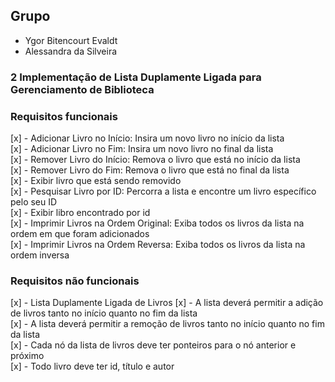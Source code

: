 ## Grupo

- Ygor Bitencourt Evaldt
- Alessandra da Silveira

### 2 Implementação de Lista Duplamente Ligada para Gerenciamento de Biblioteca

### Requisitos funcionais

[x] - Adicionar Livro no Início: Insira um novo livro no início da lista <br/>
[x] - Adicionar Livro no Fim: Insira um novo livro no final da lista <br/>
[x] - Remover Livro do Início: Remova o livro que está no início da lista <br/>
[x] - Remover Livro do Fim: Remova o livro que está no final da lista <br/>
[x] - Exibir livro que está sendo removido <br/>
[x] - Pesquisar Livro por ID: Percorra a lista e encontre um livro específico pelo seu ID <br/>
[x] - Exibir libro encontrado por id <br/>
[x] - Imprimir Livros na Ordem Original: Exiba todos os livros da lista na ordem em que foram adicionados <br/>
[x] - Imprimir Livros na Ordem Reversa: Exiba todos os livros da lista na ordem inversa 

### Requisitos não funcionais

[x] - Lista Duplamente Ligada de Livros
[x] - A lista deverá permitir a adição de livros tanto no início quanto no fim da lista <br/>
[x] - A lista deverá permitir a remoção de livros tanto no início quanto no fim da lista <br/>
[x] - Cada nó da lista de livros deve ter ponteiros para o nó anterior e próximo <br/>
[x] - Todo livro deve ter id, título e autor
